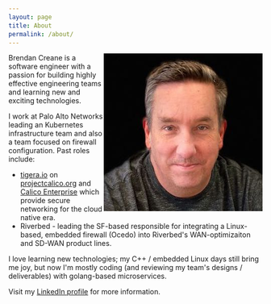 ```yaml
---
layout: page
title: About
permalink: /about/
---
```


<img style="float: right;" src="/images/bcreane-headshot-color-small.jpg">

Brendan Creane is a software engineer with a passion for building
highly effective engineering teams and learning new and exciting
technologies.

I work at Palo Alto Networks leading an Kubernetes infrastructure team and also a team focused on firewall configuration. Past roles include:
* [tigera.io](https://www.tigera.io/) on [projectcalico.org](https://www.projectcalico.org/) and [Calico Enterprise](https://www.tigera.io/tigera-products/calico-enterprise/) which provide secure networking for the cloud native era.
* Riverbed - leading the SF-based responsible for integrating a Linux-based, embedded firewall (Ocedo) into Riverbed's WAN-optimizaiton and SD-WAN product lines. 

I love learning new technologies; my C++ / embedded Linux days still bring me joy, but now I'm mostly coding (and reviewing my team's designs / deliverables) with golang-based microservices. 

Visit my [LinkedIn profile](https://www.linkedin.com/in/brendancreane/)
for more information.
